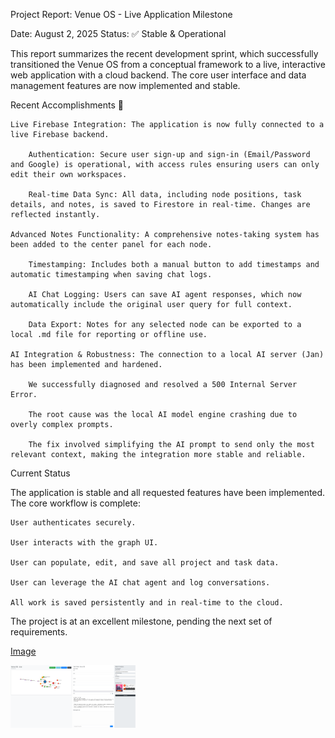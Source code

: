 Project Report: Venue OS - Live Application Milestone

Date: August 2, 2025
Status: ✅ Stable & Operational

This report summarizes the recent development sprint, which successfully transitioned the Venue OS from a conceptual framework to a live, interactive web application with a cloud backend. The core user interface and data management features are now implemented and stable.

Recent Accomplishments 🚀

    Live Firebase Integration: The application is now fully connected to a live Firebase backend.

        Authentication: Secure user sign-up and sign-in (Email/Password and Google) is operational, with access rules ensuring users can only edit their own workspaces.

        Real-time Data Sync: All data, including node positions, task details, and notes, is saved to Firestore in real-time. Changes are reflected instantly.

    Advanced Notes Functionality: A comprehensive notes-taking system has been added to the center panel for each node.

        Timestamping: Includes both a manual button to add timestamps and automatic timestamping when saving chat logs.

        AI Chat Logging: Users can save AI agent responses, which now automatically include the original user query for full context.

        Data Export: Notes for any selected node can be exported to a local .md file for reporting or offline use.

    AI Integration & Robustness: The connection to a local AI server (Jan) has been implemented and hardened.

        We successfully diagnosed and resolved a 500 Internal Server Error.

        The root cause was the local AI model engine crashing due to overly complex prompts.

        The fix involved simplifying the AI prompt to send only the most relevant context, making the integration more stable and reliable.

Current Status

The application is stable and all requested features have been implemented. The core workflow is complete:

    User authenticates securely.

    User interacts with the graph UI.

    User can populate, edit, and save all project and task data.

    User can leverage the AI chat agent and log conversations.

    All work is saved persistently and in real-time to the cloud.

The project is at an excellent milestone, pending the next set of requirements.

[Image](./Venue-OS-Live-Firebase-(Complete).png)

<img src="./Venue-OS-Live-Firebase-(Complete).png" width="200" height="100">
